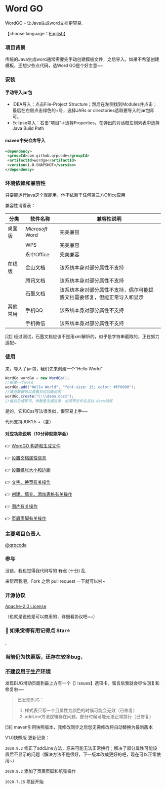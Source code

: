 # Word GO

WordGO - 让Java生成word文档更容易.

【choose language：[English](https://github.com/qrpcode/wordgo/blob/master/README_EN.md)】

### 项目背景

传统的Java生成word通常需要先手动创建模板文件，之后导入。如果不希望创建模板，还想少些点代码，选Word GO是个好主意~~

### 安装

#### 手动导入jar包

* IDEA导入：点击File-Project Structure；然后在左侧找到Modules并点击；最后在右侧点击绿色的+号，选择JARs or directories选取要导入的jar包即可。
* Eclipse导入：右击“项目”→选择Properties，在弹出的对话框左侧列表中选择Java Build Path

#### maven中央仓库导入

```xml
<dependency>
 <groupId>com.github.qrpcode</groupId>
 <artifactId>wordgo</artifactId>
 <version>1.0-SNAPSHOT</version>
</dependency>
```

### 环境依赖和兼容性

只要能运行java这个就能用，他不依赖于任何第三方Office应用

兼容性请看表：

| 分类     | 软件名称         | 兼容性说明                                                   |
| -------- | ---------------- | ------------------------------------------------------------ |
| 桌面版   | *Microsoft* Word | 完美兼容                                                     |
|          | WPS              | 完美兼容                                                     |
|          | 永中Office       | 完美兼容                                                     |
| 在线版   | 金山文档         | 该系统本身对部分属性不支持                                   |
|          | 腾讯文档         | 该系统本身对部分属性不支持                                   |
|          | 石墨文档         | 该系统本身对部分属性不支持，偶尔可能提醒文档需要修复，但能正常导入和显示 |
| 其他常用 | 手机QQ           | 该系统本身对部分属性不支持                                   |
|          | 手机微信         | 该系统本身对部分属性不支持                                   |

[注] 经过测试，石墨文档应该不是用xml解析的，似乎是字符串截取的，正在努力适配~



### 使用

来，导入了jar包，我们先来创建一个“Hello World”

```java
WordGo wordGo = new WordGo();
//新建一个word
wordGo.add("Hello World", "font-size: 15; color: #FF0000");
//填充数据可以查看对应功能说明
wordGo.create("C:\\demo.docx");
//最后生成即可，参数是生成目录，必须带文件名且以.docx结尾
```

是的，它和Css写法很类似，很容易上手~~

代码支持JDK1.5 +（含）

#### 对应功能说明（10分钟就能学会）

👉 [WordGO 构造和生成文件](https://github.com/qrpcode/wordgo/blob/master/api/wordgoapi.md)

👉 [设置文档属性信息](https://github.com/qrpcode/wordgo/blob/master/api/coreapi.md)

👉 [设置纸张大小和边距](https://github.com/qrpcode/wordgo/blob/master/api/paperapi.md)

👉 [文字、换页有关操作](https://github.com/qrpcode/wordgo/blob/master/api/textapi.md)

👉 [创建、填充、添加表格有关操作](https://github.com/qrpcode/wordgo/blob/master/api/tableapi.md)

👉 [图片有关操作](https://github.com/qrpcode/wordgo/blob/master/api/imgapi.md)

👉 [页眉页脚有关操作](https://github.com/qrpcode/wordgo/blob/master/api/paperoutapi.md)

### 主要项目负责人

[@qrpcode](https://github.com/qrpcode)

### 参与

没错，我也觉得我代码写的 ~~有点~~ (十分) 乱

来帮帮我吧，Fork 之后 pull request 一下就可以啦~

### 开源协议

[Apache-2.0 License](https://github.com/qrpcode/wordgo/blob/master/LICENSE)

（也就是说他是可以商用的，详细看协议吧~~）



### 💖 如果觉得有用记得点 Star⭐

.



### 当前仍为快照版，还存在较多bug，

### <u>不建议用于生产环境</u>

发现BUG滑动页面到最上方有一个【❕ issues】选项卡，留言后我就会尽快回复和修复啦~~



> 已发现BUG：
>
> 1. 样式表只写一个且属性为颜色的时候可能会无效（已修复）
> 2. addLine方法逻辑存在问题，部分时候可能无法正常换行（已修复）

[注] maven引用快照版本，我修改同步之后您无需修改将自动替换为最新版本



V1.0快照版 更新记录：

`2020.9.2`  修正了addLine方法，原来可能无法正常换行；解决了部分属性可能设置后不显示的问题（解决方法不是很好，下一版本改成更好的吧，现在可以正常使用~）

`2020.8.2`  添加了页眉页脚和纸张操作

`2020.7.15`  项目开始